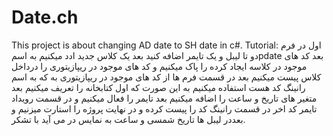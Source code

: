 # Date.ch

This project is about changing AD date to SH date in c#. 
Tutorial:
 اول در فرم دو تا لیبل و یک تایمر اضافه کنید
بعد یک کلاس جدید ادد میکنیم به اسمpdate
بعد کد های موجود در کلاسه ایجاد کرده را پاک میکنیم و کد های موجود در ریپازیتوری را درداخل کلاس پیست میکنیم
بعد در قسمت فرم ها از کد های موجود در ریپازیتوری به  که به اسم رانینگ کد هست استفاده میکنیم
به این صورت که اول کتابخانه را تعریف میکنیم بعد متغیر های تاریخ و ساعت را اضافه میکنیم
بعد تایمر را فعال میکنیم و در قسمت رویداد تایمر کد اخر در قسمت  رانینگ کد را پیست کرده و در نهایت پروژه را استارت میزنیم  و بعددر لیبل ها تاریخ شمسی و ساعت به نمایس در می آید
با تشکر. 
